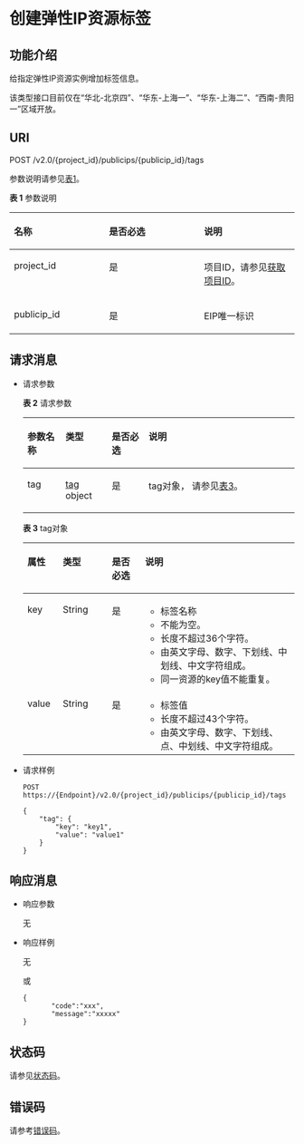 # 创建弹性IP资源标签<a name="eip_apitag_0001"></a>

## 功能介绍<a name="zh-cn_topic_0201534118_section2090011408236"></a>

给指定弹性IP资源实例增加标签信息。

该类型接口目前仅在“华北-北京四”、“华东-上海一”、“华东-上海二”、“西南-贵阳一”区域开放。

## URI<a name="zh-cn_topic_0201534118_section1690074011233"></a>

POST /v2.0/\{project\_id\}/publicips/\{publicip\_id\}/tags

参数说明请参见[表1](#zh-cn_topic_0201534118_table27380479)。

**表 1**  参数说明

<a name="zh-cn_topic_0201534118_table27380479"></a>
<table><thead align="left"><tr id="zh-cn_topic_0201534118_row28751554"><th class="cellrowborder" valign="top" width="33.33333333333333%" id="mcps1.2.4.1.1"><p id="zh-cn_topic_0201534118_p47174532"><a name="zh-cn_topic_0201534118_p47174532"></a><a name="zh-cn_topic_0201534118_p47174532"></a>名称</p>
</th>
<th class="cellrowborder" valign="top" width="33.33333333333333%" id="mcps1.2.4.1.2"><p id="zh-cn_topic_0201534118_p63040734"><a name="zh-cn_topic_0201534118_p63040734"></a><a name="zh-cn_topic_0201534118_p63040734"></a>是否必选</p>
</th>
<th class="cellrowborder" valign="top" width="33.33333333333333%" id="mcps1.2.4.1.3"><p id="zh-cn_topic_0201534118_p6025849"><a name="zh-cn_topic_0201534118_p6025849"></a><a name="zh-cn_topic_0201534118_p6025849"></a>说明</p>
</th>
</tr>
</thead>
<tbody><tr id="zh-cn_topic_0201534118_row18331773"><td class="cellrowborder" valign="top" width="33.33333333333333%" headers="mcps1.2.4.1.1 "><p id="zh-cn_topic_0201534118_p8478608"><a name="zh-cn_topic_0201534118_p8478608"></a><a name="zh-cn_topic_0201534118_p8478608"></a>project_id</p>
</td>
<td class="cellrowborder" valign="top" width="33.33333333333333%" headers="mcps1.2.4.1.2 "><p id="zh-cn_topic_0201534118_p15678685"><a name="zh-cn_topic_0201534118_p15678685"></a><a name="zh-cn_topic_0201534118_p15678685"></a>是</p>
</td>
<td class="cellrowborder" valign="top" width="33.33333333333333%" headers="mcps1.2.4.1.3 "><p id="zh-cn_topic_0201534118_p10487112"><a name="zh-cn_topic_0201534118_p10487112"></a><a name="zh-cn_topic_0201534118_p10487112"></a>项目ID，请参见<a href="获取项目ID.md#eip_api06_0004">获取项目ID</a>。</p>
</td>
</tr>
<tr id="zh-cn_topic_0201534118_row21254748"><td class="cellrowborder" valign="top" width="33.33333333333333%" headers="mcps1.2.4.1.1 "><p id="zh-cn_topic_0201534118_p43913021"><a name="zh-cn_topic_0201534118_p43913021"></a><a name="zh-cn_topic_0201534118_p43913021"></a>publicip_id</p>
</td>
<td class="cellrowborder" valign="top" width="33.33333333333333%" headers="mcps1.2.4.1.2 "><p id="zh-cn_topic_0201534118_p184914"><a name="zh-cn_topic_0201534118_p184914"></a><a name="zh-cn_topic_0201534118_p184914"></a>是</p>
</td>
<td class="cellrowborder" valign="top" width="33.33333333333333%" headers="mcps1.2.4.1.3 "><p id="zh-cn_topic_0201534118_p14978051"><a name="zh-cn_topic_0201534118_p14978051"></a><a name="zh-cn_topic_0201534118_p14978051"></a>EIP唯一标识</p>
</td>
</tr>
</tbody>
</table>

## 请求消息<a name="zh-cn_topic_0201534118_section1990974032314"></a>

-   请求参数

    **表 2**  请求参数

    <a name="zh-cn_topic_0201534118_table9909164018236"></a>
    <table><thead align="left"><tr id="zh-cn_topic_0201534118_row6974154010238"><th class="cellrowborder" valign="top" width="14.000000000000002%" id="mcps1.2.5.1.1"><p id="zh-cn_topic_0201534118_p89741140152312"><a name="zh-cn_topic_0201534118_p89741140152312"></a><a name="zh-cn_topic_0201534118_p89741140152312"></a>参数名称</p>
    </th>
    <th class="cellrowborder" valign="top" width="17%" id="mcps1.2.5.1.2"><p id="zh-cn_topic_0201534118_p2974164013235"><a name="zh-cn_topic_0201534118_p2974164013235"></a><a name="zh-cn_topic_0201534118_p2974164013235"></a>类型</p>
    </th>
    <th class="cellrowborder" valign="top" width="13.62%" id="mcps1.2.5.1.3"><p id="zh-cn_topic_0201534118_p997410409235"><a name="zh-cn_topic_0201534118_p997410409235"></a><a name="zh-cn_topic_0201534118_p997410409235"></a>是否必选</p>
    </th>
    <th class="cellrowborder" valign="top" width="55.379999999999995%" id="mcps1.2.5.1.4"><p id="zh-cn_topic_0201534118_p13974144018230"><a name="zh-cn_topic_0201534118_p13974144018230"></a><a name="zh-cn_topic_0201534118_p13974144018230"></a>说明</p>
    </th>
    </tr>
    </thead>
    <tbody><tr id="zh-cn_topic_0201534118_row11974194022315"><td class="cellrowborder" valign="top" width="14.000000000000002%" headers="mcps1.2.5.1.1 "><p id="zh-cn_topic_0201534118_p16974134022320"><a name="zh-cn_topic_0201534118_p16974134022320"></a><a name="zh-cn_topic_0201534118_p16974134022320"></a>tag</p>
    </td>
    <td class="cellrowborder" valign="top" width="17%" headers="mcps1.2.5.1.2 "><p id="zh-cn_topic_0201534118_p49755402238"><a name="zh-cn_topic_0201534118_p49755402238"></a><a name="zh-cn_topic_0201534118_p49755402238"></a><a href="#zh-cn_topic_0201534118_table13242848193719">tag</a> object</p>
    </td>
    <td class="cellrowborder" valign="top" width="13.62%" headers="mcps1.2.5.1.3 "><p id="zh-cn_topic_0201534118_p497516406238"><a name="zh-cn_topic_0201534118_p497516406238"></a><a name="zh-cn_topic_0201534118_p497516406238"></a>是</p>
    </td>
    <td class="cellrowborder" valign="top" width="55.379999999999995%" headers="mcps1.2.5.1.4 "><p id="zh-cn_topic_0201534118_p69751040202314"><a name="zh-cn_topic_0201534118_p69751040202314"></a><a name="zh-cn_topic_0201534118_p69751040202314"></a>tag对象， 请参见<a href="#zh-cn_topic_0201534118_table13242848193719">表3</a>。</p>
    </td>
    </tr>
    </tbody>
    </table>

    **表 3**  tag对象

    <a name="zh-cn_topic_0201534118_table13242848193719"></a>
    <table><thead align="left"><tr id="zh-cn_topic_0201534118_row13343144812379"><th class="cellrowborder" valign="top" width="13%" id="mcps1.2.5.1.1"><p id="zh-cn_topic_0201534118_p15343174853715"><a name="zh-cn_topic_0201534118_p15343174853715"></a><a name="zh-cn_topic_0201534118_p15343174853715"></a>属性</p>
    </th>
    <th class="cellrowborder" valign="top" width="18.060000000000002%" id="mcps1.2.5.1.2"><p id="zh-cn_topic_0201534118_p13431648163716"><a name="zh-cn_topic_0201534118_p13431648163716"></a><a name="zh-cn_topic_0201534118_p13431648163716"></a>类型</p>
    </th>
    <th class="cellrowborder" valign="top" width="12.24%" id="mcps1.2.5.1.3"><p id="zh-cn_topic_0201534118_p169809965412"><a name="zh-cn_topic_0201534118_p169809965412"></a><a name="zh-cn_topic_0201534118_p169809965412"></a>是否必选</p>
    </th>
    <th class="cellrowborder" valign="top" width="56.699999999999996%" id="mcps1.2.5.1.4"><p id="zh-cn_topic_0201534118_p11344748183719"><a name="zh-cn_topic_0201534118_p11344748183719"></a><a name="zh-cn_topic_0201534118_p11344748183719"></a>说明</p>
    </th>
    </tr>
    </thead>
    <tbody><tr id="zh-cn_topic_0201534118_row103449487379"><td class="cellrowborder" valign="top" width="13%" headers="mcps1.2.5.1.1 "><p id="zh-cn_topic_0201534118_p183469482373"><a name="zh-cn_topic_0201534118_p183469482373"></a><a name="zh-cn_topic_0201534118_p183469482373"></a>key</p>
    </td>
    <td class="cellrowborder" valign="top" width="18.060000000000002%" headers="mcps1.2.5.1.2 "><p id="zh-cn_topic_0201534118_p1434684863710"><a name="zh-cn_topic_0201534118_p1434684863710"></a><a name="zh-cn_topic_0201534118_p1434684863710"></a>String</p>
    </td>
    <td class="cellrowborder" valign="top" width="12.24%" headers="mcps1.2.5.1.3 "><p id="zh-cn_topic_0201534118_p298018911544"><a name="zh-cn_topic_0201534118_p298018911544"></a><a name="zh-cn_topic_0201534118_p298018911544"></a>是</p>
    </td>
    <td class="cellrowborder" valign="top" width="56.699999999999996%" headers="mcps1.2.5.1.4 "><a name="zh-cn_topic_0201534118_zh-cn_topic_0013935842_zh-cn_topic_0067805752_zh-cn_topic_0013859511_ul2321196023222"></a><a name="zh-cn_topic_0201534118_zh-cn_topic_0013935842_zh-cn_topic_0067805752_zh-cn_topic_0013859511_ul2321196023222"></a><ul id="zh-cn_topic_0201534118_zh-cn_topic_0013935842_zh-cn_topic_0067805752_zh-cn_topic_0013859511_ul2321196023222"><li>标签名称</li><li>不能为空。</li><li>长度不超过36个字符。</li><li>由英文字母、数字、下划线、中划线、中文字符组成。</li><li>同一资源的key值不能重复。</li></ul>
    </td>
    </tr>
    <tr id="zh-cn_topic_0201534118_row2346548163714"><td class="cellrowborder" valign="top" width="13%" headers="mcps1.2.5.1.1 "><p id="zh-cn_topic_0201534118_p1134624816377"><a name="zh-cn_topic_0201534118_p1134624816377"></a><a name="zh-cn_topic_0201534118_p1134624816377"></a>value</p>
    </td>
    <td class="cellrowborder" valign="top" width="18.060000000000002%" headers="mcps1.2.5.1.2 "><p id="zh-cn_topic_0201534118_p234619483371"><a name="zh-cn_topic_0201534118_p234619483371"></a><a name="zh-cn_topic_0201534118_p234619483371"></a>String</p>
    </td>
    <td class="cellrowborder" valign="top" width="12.24%" headers="mcps1.2.5.1.3 "><p id="zh-cn_topic_0201534118_p209805915417"><a name="zh-cn_topic_0201534118_p209805915417"></a><a name="zh-cn_topic_0201534118_p209805915417"></a>是</p>
    </td>
    <td class="cellrowborder" valign="top" width="56.699999999999996%" headers="mcps1.2.5.1.4 "><a name="zh-cn_topic_0201534118_zh-cn_topic_0013935842_zh-cn_topic_0067805752_zh-cn_topic_0013859511_ul6706750105539"></a><a name="zh-cn_topic_0201534118_zh-cn_topic_0013935842_zh-cn_topic_0067805752_zh-cn_topic_0013859511_ul6706750105539"></a><ul id="zh-cn_topic_0201534118_zh-cn_topic_0013935842_zh-cn_topic_0067805752_zh-cn_topic_0013859511_ul6706750105539"><li>标签值</li><li>长度不超过43个字符。</li><li>由英文字母、数字、下划线、点、中划线、中文字符组成。</li></ul>
    </td>
    </tr>
    </tbody>
    </table>

-   请求样例

    ```
    POST https://{Endpoint}/v2.0/{project_id}/publicips/{publicip_id}/tags
    
    {
        "tag": {
            "key": "key1",
            "value": "value1"
        }
    }
    ```


## 响应消息<a name="zh-cn_topic_0201534118_section691614409232"></a>

-   响应参数

    无

-   响应样例

    无

    或

    ```
    {
           "code":"xxx",
           "message":"xxxxx"
    }
    ```


## 状态码<a name="zh-cn_topic_0201534118_section31981619"></a>

请参见[状态码](状态码.md#eip_api05_0001)。

## 错误码<a name="zh-cn_topic_0201534118_section85821649202813"></a>

请参考[错误码](错误码.md)。

